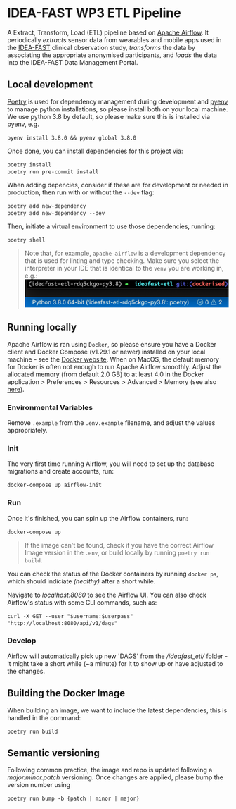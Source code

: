 # IDEA-FAST WP3 ETL Pipeline

A Extract, Transform, Load (ETL) pipeline based on [Apache Airflow](https://airflow.apache.org/). It periodically _extracts_ sensor data from wearables and mobile apps used in the [IDEA-FAST](www.idea-fast.eu) clinical observation study, _transforms_ the data by associating the appropriate anonymised participants, and _loads_ the data into the IDEA-FAST Data Management Portal.

## Local development

[Poetry](https://python-poetry.org/) is used for dependency management during development and [pyenv](https://github.com/pyenv/pyenv) to manage python installations, so please install both on your local machine. We use python 3.8 by default, so please make sure this is installed via pyenv, e.g.

```shell
pyenv install 3.8.0 && pyenv global 3.8.0
```

Once done, you can install dependencies for this project via:

```shell
poetry install
poetry run pre-commit install
```

When adding depencies, consider if these are for development or needed in production, then run with or without the `--dev` flag:
```shell
poetry add new-dependency
poetry add new-dependency --dev
```

Then, initiate a virtual environment to use those dependencies, running:

```shell
poetry shell
```

> Note that, for example, `apache-airflow` is a development dependency that is used for linting and type checking. Make sure you select the interpreter in your IDE that is identical to the `venv` you are working in, e.g.: ![](images/IDE.png)

## Running locally

Apache Airflow is ran using `Docker`, so please ensure you have a Docker client and Docker Compose (v1.29.1 or newer) installed on your local machine - see the [Docker website](https://docs.docker.com/get-started/). When on MacOS, the default memory for Docker is often not enough to run Apache Airflow smoothly. Adjust the allocated memory (from default 2.0 GB) to at least 4.0 in the Docker application > Preferences > Resources > Advanced > Memory (see also [here](https://docs.docker.com/desktop/mac/#advanced)).

### Environmental Variables
Remove `.example` from the `.env.example` filename, and adjust the values appropriately.

### Init
The very first time running Airflow, you will need to set up the database migrations and create accounts, run:

```shell
docker-compose up airflow-init
```

### Run

Once it's finished, you can spin up the Airflow containers, run:

```shell
docker-compose up
```

> If the image can't be found, check if you have the correct Airflow Image version in the `.env`, or build locally by running `poetry run build`.

You can check the status of the Docker containers by running `docker ps`, which should indiciate _(healthy)_ after a short while.

Navigate to _localhost:8080_ to see the Airflow UI. You can also check Airflow's status with some CLI commands, such as:

```shell
curl -X GET --user "$username:$userpass" "http://localhost:8080/api/v1/dags"
```

### Develop
Airflow will automatically pick up new 'DAGS' from the _/ideafast_etl/_ folder - it might take a short while (~a minute) for it to show up or have adjusted to the changes.

## Building the Docker Image

When building an image, we want to include the latest dependencies, this is handled in the command:

```shell
poetry run build
```

## Semantic versioning

Following common practice, the image and repo is updated following a _major.minor.patch_ versioning. Once changes are applied, please bump the version number using

```shell
poetry run bump -b {patch | minor | major}
```